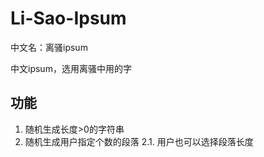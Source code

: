 # Li-Sao-Ipsum

中文名：离骚ipsum

中文ipsum，选用离骚中用的字

## 功能
1. 随机生成长度>0的字符串
2. 随机生成用户指定个数的段落
   2.1. 用户也可以选择段落长度
